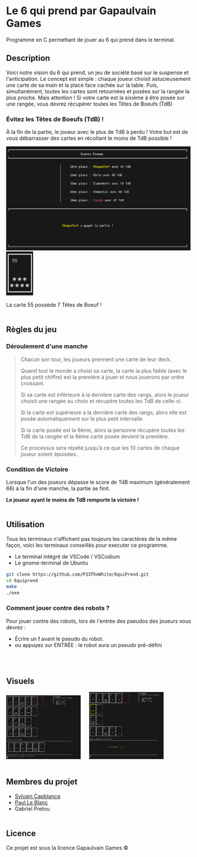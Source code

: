 # Le 6 qui prend par Gapaulvain Games
Programme en C permettant de jouer au 6 qui prend dans le terminal.


## Description

Voici notre vision du 6 qui prend, un jeu de société basé sur le suspense et l'anticipation.
Le concept est simple : chaque joueur choisit astucieusement une carte de sa main et la place face cachée sur la table. Puis, simultanément, toutes les cartes sont retournées et posées sur la rangée la plus proche. Mais attention ! Si votre carte est la sixième à être posée sur une rangée, vous devrez récupérer toutes les Têtes de Boeufs (TdB)

### **Évitez les Têtes de Boeufs (TdB) !**
À la fin de la partie, le joueur avec le plus de TdB à perdu ! 
Votre but est de vous débarrasser des cartes en récoltant le moins de TdB possible !

<img src="img/scoreboardfinal.png" width="500">
<img src="img/carte55.png" >

La carte 55 possède 7 Têtes de Boeuf !
<br/><br/>



## Règles du jeu 

### Déroulement d'une manche

>Chacun son tour, les joueurs prennent une carte de leur deck.
>
>Quand tout le monde a choisi sa carte, la carte la plus faible (avec le plus petit chiffre) est la première à jouer et nous jouerons par ordre croissant.
>
>Si sa carte est inférieure à la dernière carte des rangs, alors le joueur choisit une rangée  au choix et récupère toutes les TdB de celle-ci.
>
>Si la carte est supérieure à la dernière carte des rangs, alors elle est posée automatiquement sur le plus petit intervalle.
>
>Si la carte posée est la 6ème, alors la personne récupère toutes les TdB de la rangée et la 6ème carte posée devient la première.
>
>Ce processus sera répété jusqu’à ce que les 10 cartes de chaque joueur soient épuisées.

### Condition de Victoire
Lorsque l'un des joueurs dépasse le score de TdB maximum (généralement 66) à la fin d'une manche, la partie se finit.

**Le joueur ayant le moins de TdB remporte la victoire !**
<br/><br/>

## Utilisation
Tous les terminaux n'affichent pas toujours les caractères de la même façon, voici les terminaux conseillés pour executer ce programme.
- Le terminal intégré de VSCode / VSCodium
- Le gnome-terminal de Ubuntu

```bash
git clone https://github.com/P33TheWhite/6quiPrend.git
cd 6quiprend
make
./exe
```

### Comment jouer contre des robots ?
Pour jouer contre des robots, lors de l'entrée des pseudos des joueurs vous devrez :
- Écrire un **!** avant le pseudo du robot.
- ou appuyez sur ENTRÉE : le robot aura un pseudo pré-défini


<br/><br/>

## Visuels
<img src="img/jeu1.png" width="40%">&nbsp;&nbsp;&nbsp;&nbsp;&nbsp;&nbsp;<img src="img/jeu2.png" width="40%">
<br/><br/>

## Membres du projet
- [Sylvain Capblancq](https://github.com/Slyfti)
- [Paul Le Blanc](https://github.com/P33TheWhite)
- Gabriel Pretou
<br/><br/>
## Licence
Ce projet est sous la licence Gapaulvain Games ©
<br/><br/>

